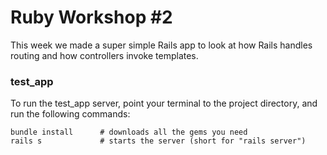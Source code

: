 # Ruby Workshop #2

This week we made a super simple Rails app to look at how Rails handles routing and how controllers invoke templates.

### test_app

To run the test_app server, point your terminal to the project directory, and run the following commands:

	bundle install		# downloads all the gems you need
	rails s   			# starts the server (short for "rails server")